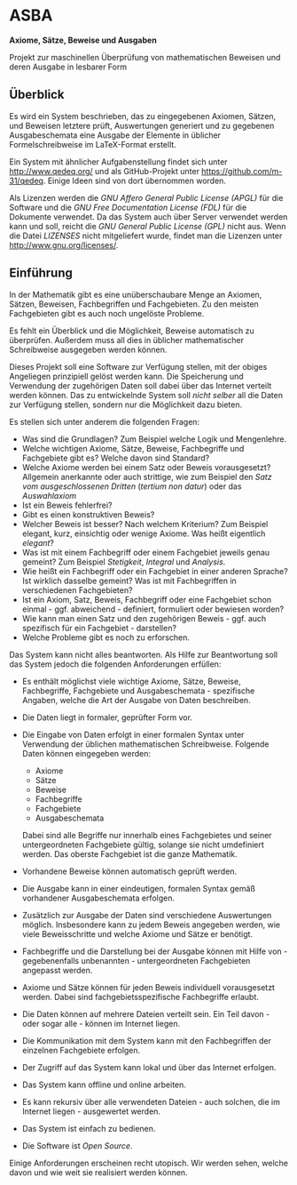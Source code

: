 # ASBA ######

**Axiome, Sätze, Beweise und Ausgaben**

Projekt zur maschinellen Überprüfung von mathematischen Beweisen und deren Ausgabe in lesbarer Form

## Überblick #####

Es wird ein System beschrieben, das zu eingegebenen Axiomen, Sätzen, und Beweisen letztere prüft, Auswertungen generiert und zu gegebenen Ausgabeschemata eine Ausgabe der Elemente in üblicher Formelschreibweise im LaTeX-Format erstellt.

Ein System mit ähnlicher Aufgabenstellung findet sich unter http://www.qedeq.org/ und als GitHub-Projekt unter https://github.com/m-31/qedeq. Einige Ideen sind von dort übernommen worden.

Als Lizenzen werden die *GNU Affero General Public License (APGL)* für die Software und die *GNU Free Documentation License (FDL)* für die Dokumente verwendet. Da das System auch über Server verwendet werden kann und soll, reicht die *GNU General Public License (GPL)* nicht aus. Wenn die Datei *LIZENSES* nicht mitgeliefert wurde, findet man die Lizenzen unter http://www.gnu.org/licenses/.

## Einführung ####

In der Mathematik gibt es eine unüberschaubare Menge an Axiomen, Sätzen, Beweisen, Fachbegriffen und Fachgebieten. Zu den meisten Fachgebieten gibt es auch noch ungelöste Probleme.

Es fehlt ein Überblick und die Möglichkeit, Beweise automatisch zu überprüfen. Außerdem muss all dies in üblicher mathematischer Schreibweise ausgegeben werden können.

Dieses Projekt soll eine Software zur Verfügung stellen, mit der obiges Angeliegen prinzipiell gelöst werden kann. Die Speicherung und Verwendung der zugehörigen Daten soll dabei über das Internet verteilt werden können. Das zu entwickelnde System soll *nicht selber* all die Daten zur Verfügung stellen, sondern nur die Möglichkeit dazu bieten.

Es stellen sich unter anderem die folgenden Fragen:
- Was sind die Grundlagen? Zum Beispiel welche Logik und Mengenlehre.
- Welche wichtigen Axiome, Sätze, Beweise, Fachbegriffe und Fachgebiete gibt es? Welche davon sind Standard?
- Welche Axiome werden bei einem Satz oder Beweis vorausgesetzt? Allgemein anerkannte oder auch strittige, wie zum Beispiel den *Satz vom ausgeschlossenen Dritten* (*tertium non datur*) oder das *Auswahlaxiom*
- Ist ein Beweis fehlerfrei?
- Gibt es einen konstruktiven Beweis?
- Welcher Beweis ist besser? Nach welchem Kriterium? Zum Beispiel elegant, kurz, einsichtig oder wenige Axiome. Was heißt eigentlich *elegant*?
- Was ist mit einem Fachbegriff oder einem Fachgebiet jeweils genau gemeint? Zum Beispiel *Stetigkeit*, *Integral* und *Analysis*.
- Wie heißt ein Fachbegriff oder ein Fachgebiet in einer anderen Sprache? Ist wirklich dasselbe gemeint? Was ist mit Fachbegriffen in verschiedenen Fachgebieten?
- Ist ein Axiom, Satz, Beweis, Fachbegriff oder eine Fachgebiet schon einmal - ggf. abweichend - definiert, formuliert oder bewiesen worden?
- Wie kann man einen Satz und den zugehörigen Beweis - ggf. auch spezifisch für ein Fachgebiet - darstellen?
- Welche Probleme gibt es noch zu erforschen.

Das System kann nicht alles beantworten. Als Hilfe zur Beantwortung soll das System jedoch die folgenden Anforderungen erfüllen:
- Es enthält möglichst viele wichtige Axiome, Sätze, Beweise, Fachbegriffe, Fachgebiete und Ausgabeschemata - spezifische Angaben, welche die Art der Ausgabe von Daten beschreiben.
- Die Daten liegt in formaler, geprüfter Form vor.
- Die Eingabe von Daten erfolgt in einer formalen Syntax unter Verwendung der üblichen mathematischen Schreibweise. Folgende Daten können eingegeben werden:
  - Axiome
  - Sätze
  - Beweise
  - Fachbegriffe
  - Fachgebiete
  - Ausgabeschemata
  
  Dabei sind alle Begriffe nur innerhalb eines Fachgebietes und seiner untergeordneten Fachgebiete gültig, solange sie nicht umdefiniert werden. Das oberste Fachgebiet ist die ganze Mathematik.
- Vorhandene Beweise können automatisch geprüft werden.
- Die Ausgabe kann in einer eindeutigen, formalen Syntax gemäß vorhandener Ausgabeschemata erfolgen.
- Zusätzlich zur Ausgabe der Daten sind verschiedene Auswertungen möglich. Insbesondere kann zu jedem Beweis angegeben werden, wie viele Beweisschritte und welche Axiome und Sätze er benötigt.
- Fachbegriffe und die Darstellung bei der Ausgabe können mit Hilfe von - gegebenenfalls unbenannten - untergeordneten Fachgebieten angepasst werden.
- Axiome und Sätze können für jeden Beweis individuell vorausgesetzt werden. Dabei sind fachgebietsspezifische Fachbegriffe erlaubt.
- Die Daten können auf mehrere Dateien verteilt sein. Ein Teil davon - oder sogar alle - können im Internet liegen.
- Die Kommunikation mit dem System kann mit den Fachbegriffen der einzelnen Fachgebiete erfolgen.
- Der Zugriff auf das System kann lokal und über das Internet erfolgen.
- Das System kann offline und online arbeiten.
- Es kann rekursiv über alle verwendeten Dateien - auch solchen, die im Internet liegen - ausgewertet werden.
- Das System ist einfach zu bedienen.
- Die Software ist *Open Source*.

Einige Anforderungen erscheinen recht utopisch. Wir werden sehen, welche davon und wie weit sie realisiert werden können.
